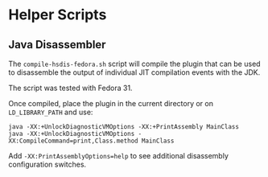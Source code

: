 # Helper Scripts

## Java Disassembler

The `compile-hsdis-fedora.sh` script will compile the plugin that can be used
to disassemble the output of individual JIT compilation events with the JDK.

The script was tested with Fedora 31.

Once compiled, place the plugin in the current directory or on `LD_LIBRARY_PATH` and use:

```shell
java -XX:+UnlockDiagnosticVMOptions -XX:+PrintAssembly MainClass
java -XX:+UnlockDiagnosticVMOptions -XX:CompileCommand=print,Class.method MainClass
```

Add `-XX:PrintAssemblyOptions=help` to see additional disassembly configuration switches.
